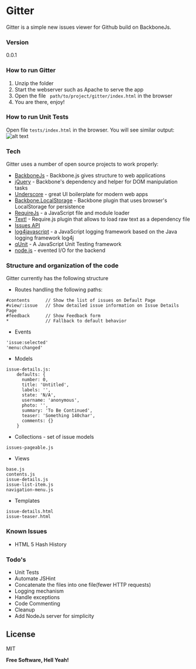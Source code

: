 # Gitter

Gitter is a simple new issues viewer for Github build on BackboneJs.

### Version
0.0.1

### How to run Gitter
1. Unzip the folder
2. Start the webserver such as Apache to serve the app
3. Open the file ``` path/to/project/gitter/index.html``` in the browser
4. You are there, enjoy!

### How to run Unit Tests
Open file ```tests/index.html``` in the browser. You will see similar output:
![alt text](http://addyosmani.com/gyazo/7d4de12.png "Logo Title Text 1")

### Tech

Gitter uses a number of open source projects to work properly:

* [BackboneJs] - Backbone.js gives structure to web applications
* [jQuery] - Backbone's dependency and helper for DOM manipulation tasks
* [Underscore] - great UI boilerplate for modern web apps
* [Backbone.LocalStorage] - Backbone plugin that uses browser's LocalStorage for persistence
* [RequireJs] - a JavaScript file and module loader
* [Text!] - Require.js plugin that allows to load raw text as a dependency file
* [Issues API]
* [log4javascript] - a JavaScript logging framework based on the Java logging framework log4j
* [qUnit] - A JavaScript Unit Testing framework
* [node.js] - evented I/O for the backend

### Structure and organization of the code

Gitter currently has the following structure

* Routes handling the following paths:
```
#contents      // Show the list of issues on Default Page
#view/:issue   // Show detailed issue information on Issue Details Page
#feedback      // Show Feedback form
*              // Fallback to default behavior
```
* Events
```
'issue:selected'
'menu:changed'
```
* Models
```
issue-details.js:
    defaults: {
      number: 0,
      title: 'Untitled',
      labels: '',
      state: 'N/A',
      username: 'anonymous',
      photo: '',
      summary: 'To Be Continued',
      teaser: 'Something 140char',
      comments: {}
    }
```
* Collections - set of issue models
```
issues-pageable.js
```
* Views
```
base.js
contents.js
issue-details.js
issue-list-item.js
navigation-menu.js
```
* Templates
```
issue-details.html
issue-teaser.html
```

### Known Issues
- HTML 5 Hash History

### Todo's

- Unit Tests
- Automate JSHint
- Concatenate the files into one file(fewer HTTP requests)
- Logging mechanism
- Handle exceptions
- Code Commenting
- Cleanup
- Add NodeJs server for simplicity

License
----
MIT


**Free Software, Hell Yeah!**

[BackboneJs]: http://backbonejs.org/
[Underscore]: http://underscorejs.org/
[Backbone.LocalStorage]: https://github.com/jeromegn/Backbone.localStorage
[RequireJs]: http://requirejs.org/
[Text!]: https://github.com/requirejs/text
[Issues API]: https://developer.github.com/v3/issues/
[log4javascript]: http://log4javascript.org/docs/index.html
[qUnit]: http://qunitjs.com/
[node.js]:http://nodejs.org
[jQuery]:http://jquery.com

